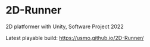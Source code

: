 # 2D-Runner
2D platformer with Unity, Software Project 2022

Latest playable build: https://usmo.github.io/2D-Runner/
